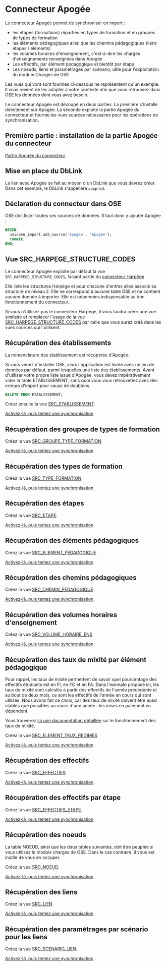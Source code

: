 # Connecteur Apogée

Le connecteur Apogée permet de synchroniser en import :
  * les étapes (formations) réparties en types de formation et en groupes de types de formation
  * les éléments pédagogiques ainsi que les chemins pédagogiques (liens étapes / éléments)
  * les volumes horaires d'enseignement, c'est-à-dire les charges d'enseignements renseignées dans Apogée
  * Les effectifs, par élément pédagogique et bientôt par étape
  * Les noeuds, liens et paramétrages par scénario, utile pour l'exploitation du module Charges de OSE

Les vues qui vont sont fournies ci-dessous ne représentent qu'un exemple. Il vous revient de les adapter à votre contexte afin que vous
retrouviez dans OSE les données dont vous avez besoin. 

Le connecteur Apogée est découpé en deux parties.
La première s'installe directement sur Apogée.
La seconde exploite la partie Apogée du connecteur et fournie les vues sources nécessaires pour les opérations de synchronisation. 

## Première partie : installation de la partie Apogée du connecteur
[Partie Apogée du connecteur](Apogee-OSE-lisezMoi.md)
  
## Mise en place du DbLink

Le lien avec Apogée se fait au moyen d'un DbLink que vous devrez créer.
Dans cet exemple, le DbLink s'appellera `apoprod`.

## Déclaration du connecteur dans OSE  

OSE doit lister toutes ses sources de données.
Il faut donc y ajouter Apogée : 

```sql
BEGIN
  unicaen_import.add_source('Apogee', 'Apogée');
  commit;
END;
```

## Vue SRC_HARPEGE_STRUCTURE_CODES

Le connecteur Apogée exploite par défaut la vue `SRC_HARPEGE_STRUCTURE_CODES`, faisant partie du
[connecteur Harpège](../Harpège/Connecteur.md). 

Elle liste les structures Harpège et pour chacune d'entres elles associé sa structure de niveau 2.
Elle ne correspond à aucune table OSE et ne contient aucune donnée à importer. 
Elle est néanmoins indispensable au bon fonctionnement du connecteur.

Si vous n'utilisez pas le connecteur Harpège, il vous faudra créer une vue similaire et remplacer l'usage
de la vue [SRC_HARPEGE_STRUCTURE_CODES](../Harpège/SRC_HARPEGE_STRUCTURE_CODES.sql) par celle que vous aurez créé dans les vues sources qui l'utilisent.


## Récupération des établissements

La nomenclature des établissement est récupérée d'Apogée.

Si vous venez d'installer OSE, alors l'application est livrée avec un jeu de données par défaut, parmi lesquelles une liste des établissements.
Avant d'utiliser votre propre liste issue d'Apogée, vous devez impérativement vider la table ETABLISSEMENT, sans quoi vous vous 
retrouveriez avec des erreurs d'import pour cause de doublons.

```sql
DELETE FROM ETABLISSEMENT;
```

Créez ensuite la vue [SRC_ETABLISSEMENT](SRC_ETABLISSEMENT.sql).

[Activez-là, puis tentez une synchronisation](../activer-synchroniser.md).

## Récupération des groupes de types de formation

Créez la vue [SRC_GROUPE_TYPE_FORMATION](SRC_GROUPE_TYPE_FORMATION.sql).

[Activez-là, puis tentez une synchronisation](../activer-synchroniser.md).

## Récupération des types de formation

Créez la vue [SRC_TYPE_FORMATION](SRC_TYPE_FORMATION.sql).

[Activez-là, puis tentez une synchronisation](../activer-synchroniser.md).

## Récupération des étapes

Créez la vue [SRC_ETAPE](SRC_ETAPE.sql).

[Activez-là, puis tentez une synchronisation](../activer-synchroniser.md).

## Récupération des éléments pédagogiques

Créez la vue [SRC_ELEMENT_PEDAGOGIQUE](SRC_ELEMENT_PEDAGOGIQUE.sql).

[Activez-là, puis tentez une synchronisation](../activer-synchroniser.md).

## Récupération des chemins pédagogiques

Créez la vue [SRC_CHEMIN_PEDAGOGIQUE](SRC_CHEMIN_PEDAGOGIQUE.sql).

[Activez-là, puis tentez une synchronisation](../activer-synchroniser.md).

## Récupération des volumes horaires d'enseignement

Créez la vue [SRC_VOLUME_HORAIRE_ENS](SRC_VOLUME_HORAIRE_ENS.sql).

[Activez-là, puis tentez une synchronisation](../activer-synchroniser.md).

## Récupération des taux de mixité par élément pédagogique

Pour rappel, les taux de mixité permettent de savoir quel pourcentage des effectifs étudiants est en FI, en FC et en FA.
Dans l'exemple proposé ici, les taux de mixité sont calculés à partir des effectifs 
de l'année précédente et au bout de deux mois, ce sont les effectifs de l'année en  cours qui sont utilisés.
Nous avons fait ce choix, car des taux de mixité doivent être aussi stables que possibles au cours d'une année : les mises en paiement en dépendent.

Vous trouverez [ici une documentation détaillée](../taux-repartition.md) sur le fonctionnement des taux de mixité.

Créez la vue [SRC_ELEMENT_TAUX_REGIMES](SRC_ELEMENT_TAUX_REGIMES.sql).

[Activez-là, puis tentez une synchronisation](../activer-synchroniser.md).

## Récupération des effectifs

Créez la vue [SRC_EFFECTIFS](SRC_EFFECTIFS.sql).

[Activez-là, puis tentez une synchronisation](../activer-synchroniser.md).

## Récupération des effectifs par étape

Créez la vue [SRC_EFFECTIFS_ETAPE](SRC_EFFECTIFS_ETAPE.sql).

[Activez-là, puis tentez une synchronisation](../activer-synchroniser.md).

## Récupération des noeuds

La table NOEUD, ainsi que les deux tables suivantes, doit être peuplée si vous utilisez le module
charges de OSE. Dans le cas contraire, il vous est inutile de vous en occuper.

Créez la vue [SRC_NOEUD](SRC_NOEUD.sql).

[Activez-là, puis tentez une synchronisation](../activer-synchroniser.md).

## Récupération des liens

Créez la vue [SRC_LIEN](SRC_LIEN.sql).

[Activez-là, puis tentez une synchronisation](../activer-synchroniser.md).

## Récupération des paramétrages par scénario pour les liens

Créez la vue [SRC_SCENARIO_LIEN](SRC_SCENARIO_LIEN.sql).

[Activez-là, puis tentez une synchronisation](../activer-synchroniser.md).
